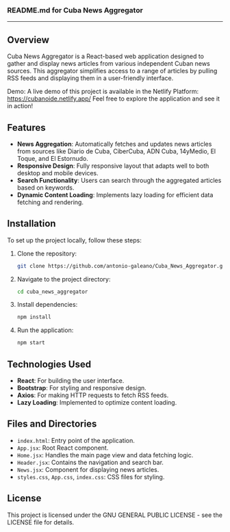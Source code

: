 ### README.md for Cuba News Aggregator

---

## Overview

Cuba News Aggregator is a React-based web application designed to gather and display news articles from various independent Cuban news sources. This aggregator simplifies access to a range of articles by pulling RSS feeds and displaying them in a user-friendly interface.

Demo: A live demo of this project is available in the Netlify Platform: https://cubanoide.netlify.app/
Feel free to explore the application and see it in action!

## Features

- **News Aggregation**: Automatically fetches and updates news articles from sources like Diario de Cuba, CiberCuba, ADN Cuba, 14yMedio, El Toque, and El Estornudo.
- **Responsive Design**: Fully responsive layout that adapts well to both desktop and mobile devices.
- **Search Functionality**: Users can search through the aggregated articles based on keywords.
- **Dynamic Content Loading**: Implements lazy loading for efficient data fetching and rendering.

## Installation

To set up the project locally, follow these steps:

1. Clone the repository:
   ```bash
   git clone https://github.com/antonio-galeano/Cuba_News_Aggregator.git
   ```
2. Navigate to the project directory:
   ```bash
   cd cuba_news_aggregator
   ```
3. Install dependencies:
   ```bash
   npm install
   ```
4. Run the application:
   ```bash
   npm start
   ```

## Technologies Used

- **React**: For building the user interface.
- **Bootstrap**: For styling and responsive design.
- **Axios**: For making HTTP requests to fetch RSS feeds.
- **Lazy Loading**: Implemented to optimize content loading.

## Files and Directories

- `index.html`: Entry point of the application.
- `App.jsx`: Root React component.
- `Home.jsx`: Handles the main page view and data fetching logic.
- `Header.jsx`: Contains the navigation and search bar.
- `News.jsx`: Component for displaying news articles.
- `styles.css`, `App.css`, `index.css`: CSS files for styling.

## License

This project is licensed under the GNU GENERAL PUBLIC LICENSE - see the LICENSE file for details.

